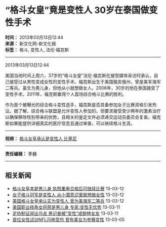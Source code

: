 # “格斗女皇”竟是变性人 30岁在泰国做变性手术

**时间：** 2013年03月13日12:44  
**来源：** 新文化网-新文化报  
**标签：** 格斗, 变性人, 法伦·福克斯

---

2013年03月13日12:44

美国当地时间上周六，37岁的“格斗女皇”法伦·福克斯在接受媒体采访时承认，自己接受过从男性变成女性的变性手术。福克斯出生于美国俄亥俄州，曾是美军海军二等兵。虽生为男儿身，但他从小就想做女人。2006年，30岁的他在泰国接受了变性手术。2011年，福克斯赢得个人首场综合格斗比赛的胜利。

作为首个被曝光的综合格斗变性选手，福克斯是否具备参加女子比赛资格引发热议。据了解，综合格斗联盟是允许变性人参加的，但要求接受至少两年的激素治疗以确保移除性别带来的优势，且相关的鉴定文件必须递交运动员委员会复查。福克斯如果能提供详细真实的医疗信息且通过审查，可以继续格斗生涯。

---

**视频：** [格斗女皇承认是变性人 比基尼](https://s.sohu.com/20130312/n368548810.shtml?src=sohuBP_left_QR)

---

**责任编辑：** 季巍

---

## 相关新闻

- [格斗女皇本是男儿身 执照重审合格后可继续比赛](https://sports.sohu.com/20130312/n368524391.shtml) 13-03-12
- [女子格斗冠军是变性人 从小潜意识里就想做女性](https://sports.sohu.com/20130312/n368516520.shtml) 13-03-12
- [美国格斗女皇承认实为变性人 曾为美海军二等兵](https://sports.sohu.com/20130312/n368468911.shtml) 13-03-12
- [美国职业摔角女将原是男儿身 专家:变性无优势](https://sports.sohu.com/20130311/n368408638.shtml) 13-03-11
- [足协制证闹出乌龙 男记者被“变性”成郜林女友](https://sports.sohu.com/20130311/n368341387.shtml) 13-03-11
- [首位女性试训NFL闪电受伤 曾有美女为参赛变性](https://sports.sohu.com/20130305/n367793070.shtml) 13-03-05
<!-- tcd_original_link https://sports.sohu.com/20130313/n368675054.shtml -->
